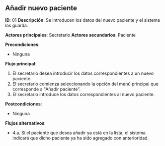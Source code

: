 ## Añadir nuevo paciente

**ID**: 01
**Descripción**: Se introducen los datos del nuevo paciente y el sistema los guarda.

**Actores principales**: Secretario
**Actores secundarios**: Paciente

**Precondiciones**:
* Ninguna

**Flujo principal**:
1. El secretario desea introducir los datos correspondientes a un nuevo paciente.
1. El secretario comienza seleccionando la opción del menú principal que corresponde a "Añadir paciente".
1. El secretario introduce los datos correspondientes al nuevo paciente.

**Postcondiciones**:

* Ninguna

**Flujos alternativos**:

* 4.a. Si el paciente que desea añadir ya está en la lista, el sistema indicará que dicho paciente ya ha sido agregado con anterioridad.